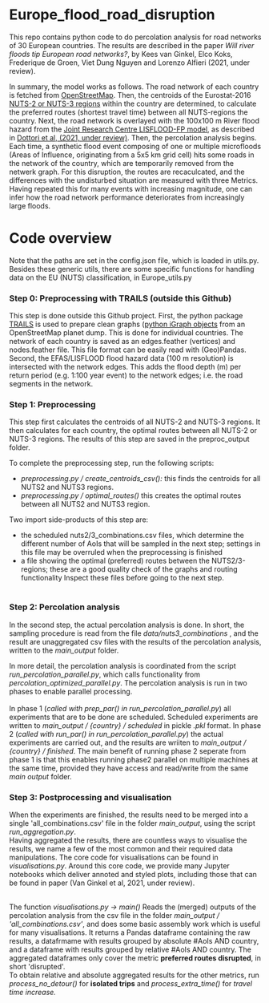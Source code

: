 # Europe_flood_road_disruption
This repo contains python code to do percolation analysis for road networks of 30 European countries. The results are described in the paper <i>Will river floods tip European road networks?</i>, by Kees van Ginkel, Elco Koks, Frederique de Groen, Viet Dung Nguyen and Lorenzo Alfieri (2021, under review).

In summary, the model works as follows. The road network of each country is fetched from [OpenStreetMap](www.openstreetmap.org). Then, the centroids of the Eurostat-2016 [NUTS-2 or NUTS-3 regions](https://ec.europa.eu/eurostat/web/nuts/background) within the country are determined, to calculate the preferred routes (shortest travel time) between all NUTS-regions the country. Next, the road network is overlayed with the 100x100 m River flood hazard from the [Joint Research Centre LISFLOOD-FP model](https://data.jrc.ec.europa.eu/dataset/85470f72-9406-4a91-9f1f-2a0220a5fa86), as described in [Dottori et al, (2021, under review)](https://essd.copernicus.org/preprints/essd-2020-313/essd-2020-313.pdf). Then, the percolation analysis begins. Each time, a synthetic flood event composing of one or multiple microfloods (Areas of Influence, originating from a 5x5 km grid cell) hits some roads in the network of the country, which are temporarily removed from the netwerk graph. For this disruption, the routes are recaculcated, and the differences with the undisturbed situation are measured with three Metrics. Having repeated this for many events with increasing magnitude, one can infer how the road network performance deteriorates from increasingly large floods.

# Code overview
Note that the paths are set in the config.json file, which is loaded in utils.py.<br />
Besides these generic utils, there are some specific functions for handling data on the EU (NUTS) classification, in Europe_utils.py

### Step 0: Preprocessing with TRAILS (outside this Github)
This step is done outside this Github project. First, the python package [TRAILS](https://github.com/BenDickens/trails) is used to prepare clean graphs ([python iGraph objects](https://igraph.org/python/) from an OpenStreetMap planet dump. This is done for individual countries. The network of each country is saved as an edges.feather (vertices) and nodes.feather file. This file format can be easily read with (Geo)Pandas. <br />
Second, the EFAS/LISFLOOD flood hazard data (100 m resolution) is intersected with the network edges. This adds the flood depth (m) per return period (e.g. 1:100 year event) to the network edges; i.e. the road segments in the network.

### Step 1: Preprocessing 
This step first calculates the centroids of all NUTS-2 and NUTS-3 regions. It then calculates for each country, the optimal routes between all NUTS-2 or NUTS-3 regions. The results of this step are saved in the preproc_output folder.<br />

To complete the preprocessing step, run the following scripts:<br />
 - <i>preprocessing.py / create_centroids_csv():</i> this finds the centroids for all NUTS2 and NUTS3 regions.
 - <i>preprocessing.py / optimal_routes()</i> this creates the optimal routes between all NUTS2 and NUTS3 region.

Two import side-products of this step are: 
 - the scheduled nuts2/3_combinations.csv files, which determine the different number of AoIs that will be sampled in the next step; settings in this file may be overruled when the preprocessing is finished
 - a file showing the optimal (preferred) routes between the NUTS2/3-regions; these are a good quality check of the graphs and routing functionality
Inspect these files before going to the next step.<br /><br />

### Step 2: Percolation analysis
In the second step, the actual percolation analysis is done. In short, the sampling procedure is read from the file <i> data/nuts3_combinations </i>, and the result are unaggregated csv files with the results of the percolation analysis, written to the <i>main_output</i> folder. <br/>

In more detail, the percolation analysis is coordinated from the script <i>run_percolation_parallel.py</i>, which calls functionality from <i>percolation_optimized_parallel.py</i>. The percolation analysis is run in two phases to enable parallel processing.<br/><br/>
In phase 1 (<i>called with prep_par() in run_percolation_parallel.py</i>) all experiments that are to be done are scheduled. Scheduled experiments are written to <i>main_output / {country} / scheduled</i> in pickle <i>.pkl</i> format. 
In phase 2 (<i>called with run_par() in run_percolation_parallel.py</i>) the actual experiments are carried out, and the results are wriiten to  <i>main_output / {country} / finished</i>. The main benefit of running phase 2 seperate from phase 1 is that this enables running phase2 parallel on multiple machines at the same time, provided they have access and read/write from the same <i>main output</i> folder. 

### Step 3: Postprocessing and visualisation
When the experiments are finished, the results need to be merged into a single 'all_combinations.csv' file in the folder <i>main_output</i>, using the script <i>run_aggregation.py</i>. <br />
Having aggregated the results, there are countless ways to visualise the results, we name a few of the most common and their required data manipulations. The core code for visualisations can be found in <i>visualisations.py</i>. Around this core code, we provide many Jupyter notebooks which deliver annoted and styled plots, including those that can be found in paper (Van Ginkel et al, 2021, under review).<br /><br />

The function <i>visualisations.py -> main()</i> Reads the (merged) outputs of the percolation analysis from the csv file in the folder <i>main_output / 'all_combinations.csv'</i>, and does some basic assembly work which is useful for many visualisations. It returns a Pandas dataframe containing the raw results, a datafrmame with results grouped by  absolute #AoIs AND country, and a dataframe with results grouped by relative #AoIs AND country. The aggregated dataframes only cover the metric <b>preferred routes disrupted</b>, in short 'disrupted'.<br >
To obtain relative and absolute aggregated results for the other metrics, run <i>process_no_detour()</i> for <b>isolated trips</b> and <i>process_extra_time()</i> for <i>travel time increase.

